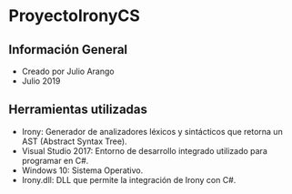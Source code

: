 # ProyectoIronyCS

## Información General
- Creado por Julio Arango
- Julio 2019

## Herramientas utilizadas
- Irony: Generador de analizadores léxicos y sintácticos que retorna un AST (Abstract Syntax Tree).
- Visual Studio 2017: Entorno de desarrollo integrado utilizado para
programar en C#.
- Windows 10: Sistema Operativo.
- Irony.dll: DLL que permite la integración de Irony con C#.
